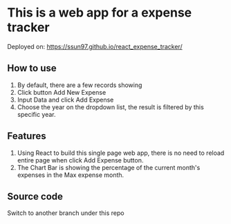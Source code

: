 # This is a web app for a expense tracker
Deployed on: https://ssun97.github.io/react_expense_tracker/

## How to use 
1. By default, there are a few records showing
2. Click button Add New Expense
3. Input Data and click Add Expense
4. Choose the year on the dropdown list, the result is filtered by this specific year.

## Features
1. Using React to build this single page web app, there is no need to reload entire page when click Add Expense button.
2. The Chart Bar is showing the percentage of the current month's expenses in the Max expense month. 

## Source code
Switch to another branch under this repo
